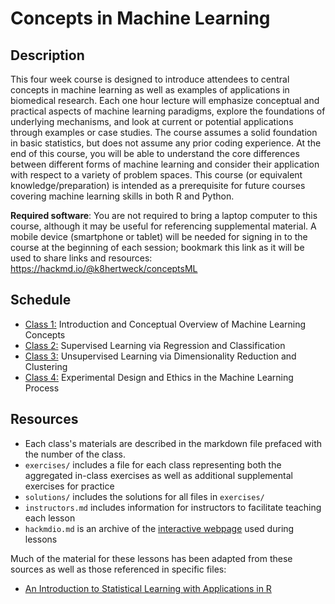 # Concepts in Machine Learning

## Description

This four week course is designed to introduce attendees to central concepts in machine learning as well as examples of applications in biomedical research. Each one hour lecture will emphasize conceptual and practical aspects of machine learning paradigms, explore the foundations of underlying mechanisms, and look at current or potential applications through examples or case studies. The course assumes a solid foundation in basic statistics, but does not assume any prior coding experience. At the end of this course, you will be able to understand the core differences between different forms of machine learning and consider their application with respect to a variety of problem spaces. This course (or equivalent knowledge/preparation) is intended as a prerequisite for future courses covering machine learning skills in both R and Python.

**Required software**: You are not required to bring a laptop computer to this course, although it may be useful for referencing supplemental material. A mobile device (smartphone or tablet) will be needed for signing in to the course at the beginning of each session; bookmark this link as it will be used to share links and resources: https://hackmd.io/@k8hertweck/conceptsML

## Schedule

- [Class 1:](./class1.md) Introduction and Conceptual Overview of Machine Learning Concepts
- [Class 2:](./class2.md) Supervised Learning via Regression and Classification
- [Class 3:](./class3.md) Unsupervised Learning via Dimensionality Reduction and Clustering
- [Class 4:](./class4.md) Experimental Design and Ethics in the Machine Learning Process

## Resources

* Each class's materials are described in the markdown file prefaced with the number of the class.
* `exercises/` includes a file for each class representing both the aggregated in-class exercises as well as additional
supplemental exercises for practice
* `solutions/` includes the solutions for all files in `exercises/`
* `instructors.md` includes information for instructors to facilitate teaching each lesson
* `hackmdio.md` is an archive of the [interactive webpage](https://hackmd.io) used during lessons

Much of the material for these lessons has been adapted from these sources as well as those referenced in specific files:
* [An Introduction to Statistical Learning with Applications in R](http://www.statlearning.com/)
